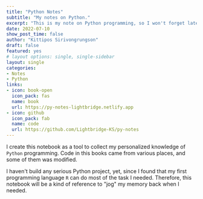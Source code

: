 ```yaml
---
title: "Python Notes"
subtitle: "My notes on Python."
excerpt: "This is my note on Python programming, so I won't forget later."
date: 2022-07-10
show_post_time: false
author: "Kittipos Sirivongrungson"
draft: false
featured: yes
# layout options: single, single-sidebar
layout: single
categories:
- Notes
- Python
links:
- icon: book-open
  icon_pack: fas
  name: book
  url: https://py-notes-lightbridge.netlify.app
- icon: github
  icon_pack: fab
  name: code
  url: https://github.com/Lightbridge-KS/py-notes
---
```


I create this notebook as a tool to collect my personalized knowledge of `Python` programming. Code in this books came from various places, and some of them was modified.

I haven't build any serious Python project, yet, since I found that my first programming language `R` can do most of the task I needed. Therefore, this notebook will be a kind of reference to "jog" my memory back when I needed.